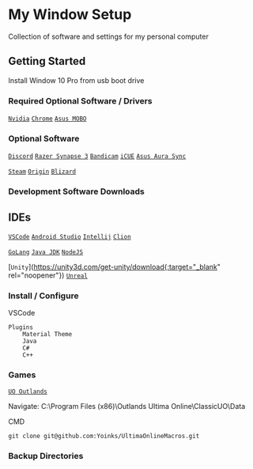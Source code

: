 # My Window Setup

Collection of software and settings for my personal computer

## Getting Started

Install Window 10 Pro from usb boot drive

### Required Optional Software / Drivers

[`Nvidia`](https://www.nvidia.com/Download/driverResults.aspx/162105/en-us)
[`Chrome`](https://www.google.com/chrome/thank-you.html?statcb=1&installdataindex=empty&defaultbrowser=0#)
[`Asus MOBO`](https://www.asus.com/Motherboards/TUF-GAMING-X570-PLUS/HelpDesk_Download/)


### Optional Software

[`Discord`](https://discord.com/api/download?platform=win)
[`Razer Synapse 3`](http://rzr.to/synapse-3-pc-download)
[`Bandicam`](https://www.bandicam.com/downloads/)
[`iCUE`](http://downloads.corsair.com/Files/CUE/iCUESetup_3.31.81_release.msi)
[`Asus Aura Sync`](https://www.asus.com/campaign/aura/global/download.php)

[`Steam`](https://steamcdn-a.akamaihd.net/client/installer/SteamSetup.exe)
[`Origin`](https://www.dm.origin.com/download)
[`Blizard`](https://www.battle.net/download/getInstallerForGame?os=win&locale=enUS&version=LIVE&gameProgram=BATTLENET_APP&id=1031746726.1593997437)


### Development Software Downloads

## IDEs
[`VSCode`](https://code.visualstudio.com/)
[`Android Studio`](https://developer.android.com/studio)
[`Intellij`](https://www.jetbrains.com/idea/download/#section=windows)
[`Clion`](https://www.jetbrains.com/clion/download/#section=windows)

[`GoLang`](https://golang.org/dl/)
[`Java JDK`](https://www.oracle.com/java/technologies/javase-downloads.html)
[`NodeJS`](https://nodejs.org/en/download/)

[`Unity`](https://unity3d.com/get-unity/download{:target="_blank" rel="noopener"})
[`Unreal`](https://www.unrealengine.com/en-US/get-now)

### Install / Configure
VSCode
```
Plugins
    Material Theme
    Java
    C#
    C++
```


### Games

[`UO Outlands`](http://www.uooutlands.com/download.php)


Navigate: C:\Program Files (x86)\Outlands Ultima Online\ClassicUO\Data

CMD
```
git clone git@github.com:Yoinks/UltimaOnlineMacros.git
```


### Backup Directories

